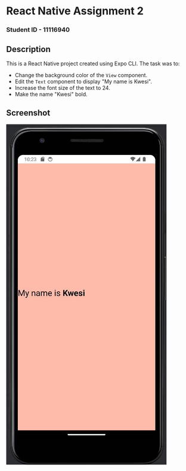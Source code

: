 # React Native Assignment 2

### Student ID - 11116940

## Description

This is a React Native project created using Expo CLI. The task was to:

- Change the background color of the `View` component.
- Edit the `Text` component to display "My name is Kwesi".
- Increase the font size of the text to 24.
- Make the name "Kwesi" bold.

## Screenshot

![Screenshot of the app](<./MyProject/screenshot(106).jpg>)
